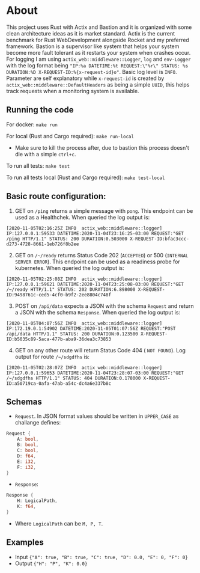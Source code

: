 # About
This project uses Rust with Actix and Bastion and it is organized with some clean architecture ideas as it is market standard. Actix is the current benchmark for Rust WebDevelopment alongside Rocket and my preferred framework. Bastion is a supervisor like system that helps your system become more fault tolerant as it restarts your system when crashes occur. For logging I am using `actix_web::middleware::Logger`, `log` and `env-Logger` with the log format being `"IP:%a DATETIME:%t REQUEST:\"%r\" STATUS: %s DURATION:%D X-REQUEST-ID:%{x-request-id}o"`. Basic log level is `INFO`. Parameter are self explanatory while `x-request-id` is created by `actix_web::middleware::DefaultHeaders` as being a simple `UUID`, this helps track requests when a monitoring system is available.

## Running the code

For docker:
`make run`

For local (Rust and Cargo required):
`make run-local`
* Make sure to kill the process after, due to bastion this process doesn't die with a simple `ctrl+c`.

To run all tests:
`make test`

To run all tests local (Rust and Cargo required):
`make test-local`

## Basic route configuration:

1. GET on `/ping` returns a simple message with `pong`. This endpoint can be used as a Healthchek. When queried the log output is:
```
[2020-11-05T02:16:25Z INFO  actix_web::middleware::logger] IP:127.0.0.1:59533 DATETIME:2020-11-04T23:16:25-03:00 REQUEST:"GET /ping HTTP/1.1" STATUS: 200 DURATION:0.503000 X-REQUEST-ID:bfac3ccc-d273-4728-8661-1eb726f8b2ee
```

2. GET on  `/~/ready` returns Status Code 202 (`ACCEPTED`) or 500 (`INTERNAL SERVER ERROR`). This endpoint can be used as a readiness probe for kubernetes. When queried the log output is:
```
[2020-11-05T02:25:08Z INFO  actix_web::middleware::logger] IP:127.0.0.1:59621 DATETIME:2020-11-04T23:25:08-03:00 REQUEST:"GET /~/ready HTTP/1.1" STATUS: 202 DURATION:6.898000 X-REQUEST-ID:9498761c-ced5-4cf0-b9f2-2ee8804c748f
```

3. POST on `/api/data` expects a JSON with the schema `Request` and return a JSON with the schema `Response`. When queried the log output is:
```
[2020-11-05T04:07:56Z INFO  actix_web::middleware::logger] IP:172.19.0.1:54902 DATETIME:2020-11-05T01:07:56Z REQUEST:"POST /api/data HTTP/1.1" STATUS: 200 DURATION:0.123500 X-REQUEST-ID:b5035c89-5aca-477b-aba9-36dea3c73853
```

4. GET on any other route will return Status Code 404 ( `NOT FOUND`). Log output for route `/~/sdgdfhs` is:
```
[2020-11-05T02:28:07Z INFO  actix_web::middleware::logger] IP:127.0.0.1:59653 DATETIME:2020-11-04T23:28:07-03:00 REQUEST:"GET /~/sdgdfhs HTTP/1.1" STATUS: 404 DURATION:0.178000 X-REQUEST-ID:a50719ca-0afa-47ab-a54c-dc4a6e337b8c
```

## Schemas

* `Request`. In JSON format values should be written in `UPPER_CASE` as challange defines:
```rust
Request {
    A: bool, 
    B: bool,
    C: bool,
    D: f64, 
    E: i32, 
    F: i32,
}
```

* `Response`:
```rust
Response {
    H: LogicalPath,
    K: f64,
}
```

* Where `LogicalPath` can be `M, P, T`.

##  Examples
* Input `{"A": true, "B": true, "C": true, "D": 0.0, "E": 0, "F": 0}`
* Output `{"H": "P", "K": 0.0}`